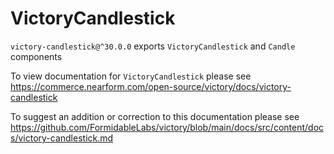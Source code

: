 # VictoryCandlestick

`victory-candlestick@^30.0.0` exports `VictoryCandlestick` and `Candle` components

To view documentation for `VictoryCandlestick` please see https://commerce.nearform.com/open-source/victory/docs/victory-candlestick

To suggest an addition or correction to this documentation please see https://github.com/FormidableLabs/victory/blob/main/docs/src/content/docs/victory-candlestick.md
